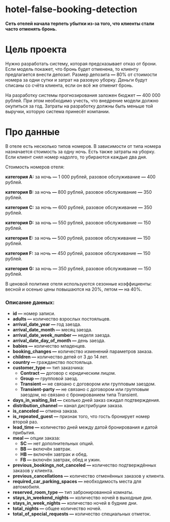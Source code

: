 # hotel-false-booking-detection

**Cеть отелей начала терпеть убытки из-за того, что клиенты стали часто отменять бронь.**
# Цель проекта
Нужно разработать систему, которая предсказывает отказ от брони. Если модель покажет, что бронь будет отменена, то клиенту предлагается внести депозит. Размер депозита **—** 80% от стоимости номера за одни сутки и затрат на разовую уборку. Деньги будут списаны со счёта клиента, если он всё же отменит бронь.

На разработку системы прогнозирования заложен бюджет **—** 400 000 рублей. При этом необходимо учесть, что внедрение модели должно окупиться за год. Затраты на разработку должны быть меньше той выручки, которую система принесёт компании.
# Про данные
В отеле есть несколько типов номеров. В зависимости от типа номера назначается стоимость за одну ночь. Есть также затраты на уборку. Если клиент снял номер надолго, то убираются каждые два дня.

Стоимость номеров отеля:

**категория A:** за ночь **—** 1 000 рублей, разовое обслуживание **—** 400 рублей.

**категория B:** за ночь **—** 800 рублей, разовое обслуживание **—** 350 рублей.

**категория C:** за ночь **—** 600 рублей, разовое обслуживание **—** 350 рублей.

**категория D:** за ночь **—** 550 рублей, разовое обслуживание **—** 150 рублей.

**категория E:** за ночь **—** 500 рублей, разовое обслуживание **—** 150 рублей.

**категория F:** за ночь **—** 450 рублей, разовое обслуживание **—** 150 рублей.

**категория G:** за ночь **—** 350 рублей, разовое обслуживание **—** 150 рублей.

В ценовой политике отеля используются сезонные коэффициенты: весной и осенью цены повышаются на 20%, летом **—** на 40%.

### Описание данных:
* **id —** номер записи.
* **adults —** количество взрослых постояльцев.
* **arrival_date_year —** год заезда.
* **arrival_date_month —** месяц заезда.
* **arrival_date_week_number —** неделя заезда.
* **arrival_date_day_of_month —** день заезда.
* **babies —** количество младенцев.
* **booking_changes —** количество изменений параметров заказа.
* **children —** количество детей от 3 до 14 лет.
* **country —** гражданство постояльца.
* **customer_type —** тип заказчика:
  * **Contract —** договор с юридическим лицом.
  * **Group —** групповой заезд.
  * **Transient —** не связано с договором или групповым заездом.
  * **Transient-party —** не связано с договором или групповым заездом, но связано с бронированием типа Transient.
*  **days_in_waiting_list —** сколько дней заказ ожидал подтверждения.
*  **distribution_channel —** канал дистрибуции заказа.
*  **is_canceled —** отмена заказа.
*  **is_repeated_guest —** признак того, что гость бронирует номер второй раз.
*  **lead_time —** количество дней между датой бронирования и датой прибытия.
*  **meal —** опции заказа:
   * **SC —** нет дополнительных опций.
   * **BB —** включён завтрак.
   * **HB —** включён завтрак и обед.
   * **FB —** включён завтрак, обед и ужин.
* **previous_bookings_not_canceled —** количество подтверждённых заказов у клиента.
* **previous_cancellations —** количество отменённых заказов у клиента.
* **required_car_parking_spaces —** необходимость места для автомобиля.
* **reserved_room_type —** тип забронированной комнаты.
* **stays_in_weekend_nights —** количество ночей в выходные дни.
* **stays_in_week_nights —** количество ночей в будние дни.
* **total_nights —** общее количество ночей.
* **total_of_special_requests —** количество специальных отметок.
